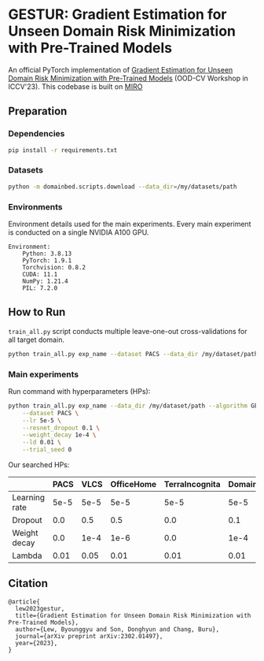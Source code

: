 # GESTUR: Gradient Estimation for Unseen Domain Risk Minimization with Pre-Trained Models

An official PyTorch implementation of [Gradient Estimation for Unseen Domain Risk Minimization with Pre-Trained Models](https://arxiv.org/abs/2302.01497) (OOD-CV Workshop in ICCV'23).
This codebase is built on [MIRO](https://github.com/kakaobrain/miro)

## Preparation

### Dependencies

```sh
pip install -r requirements.txt
```

### Datasets

```sh
python -m domainbed.scripts.download --data_dir=/my/datasets/path
```

### Environments

Environment details used for the main experiments. Every main experiment is conducted on a single NVIDIA A100 GPU.

```
Environment:
	Python: 3.8.13
	PyTorch: 1.9.1
	Torchvision: 0.8.2
	CUDA: 11.1
	NumPy: 1.21.4
	PIL: 7.2.0
```

## How to Run

`train_all.py` script conducts multiple leave-one-out cross-validations for all target domain.

```sh
python train_all.py exp_name --dataset PACS --data_dir /my/dataset/path --algorithm GESTUR
```


### Main experiments

Run command with hyperparameters (HPs):

```sh
python train_all.py exp_name --data_dir /my/dataset/path --algorithm GESTUR \
    --dataset PACS \
    --lr 5e-5 \
    --resnet_dropout 0.1 \
    --weight_decay 1e-4 \
    --ld 0.01 \
    --trial_seed 0
```

Our searched HPs:

|               | PACS | VLCS | OfficeHome | TerraIncognita | DomainNet |
| ------------- | ---- | ---- | ---------- | -------------- | --------- |
| Learning rate | 5e-5 | 5e-5 | 5e-5       | 5e-5           | 5e-5      |
| Dropout       | 0.0  | 0.5  | 0.5        | 0.0            | 0.1       |
| Weight decay  | 0.0  | 1e-4 | 1e-6       | 0.0            | 1e-4      |
| Lambda        | 0.01 | 0.05 | 0.01       | 0.01           | 0.01      |

## Citation
```
@article{
  lew2023gestur,
  title={Gradient Estimation for Unseen Domain Risk Minimization with Pre-Trained Models},
  author={Lew, Byounggyu and Son, Donghyun and Chang, Buru},
  journal={arXiv preprint arXiv:2302.01497},
  year={2023},
}
```
